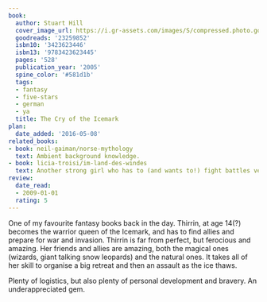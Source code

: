 ```yaml
---
book:
  author: Stuart Hill
  cover_image_url: https://i.gr-assets.com/images/S/compressed.photo.goodreads.com/books/1411373181l/23259852.jpg
  goodreads: '23259852'
  isbn10: '3423623446'
  isbn13: '9783423623445'
  pages: '528'
  publication_year: '2005'
  spine_color: '#581d1b'
  tags:
  - fantasy
  - five-stars
  - german
  - ya
  title: The Cry of the Icemark
plan:
  date_added: '2016-05-08'
related_books:
- book: neil-gaiman/norse-mythology
  text: Ambient background knowledge.
- book: licia-troisi/im-land-des-windes
  text: Another strong girl who has to (and wants to!) fight battles very young.
review:
  date_read:
  - 2009-01-01
  rating: 5
---
```


One of my favourite fantasy books back in the day. Thirrin, at age 14(?) becomes the warrior queen of the Icemark, and
has to find allies and prepare for war and invasion. Thirrin is far from perfect, but ferocious and amazing. Her friends
and allies are amazing, both the magical ones (wizards, giant talking snow leopards) and the natural ones. It takes all
of her skill to organise a big retreat and then an assault as the ice thaws.

Plenty of logistics, but also plenty of personal development and bravery. An underappreciated gem.
